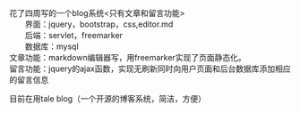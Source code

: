花了四周写的一个blog系统<只有文章和留言功能><br>
　　界面：jquery，bootstrap，css,editor.md<br>
　　后端：servlet，freemarker<br>
　　数据库：mysql<br>
文章功能：markdown编辑器写，用freemarker实现了页面静态化。<br>
留言功能：jquery的ajax函数，实现无刷新同时向用户页面和后台数据库添加相应的留言信息<br>

目前在用tale  blog（一个开源的博客系统，简洁，方便）<br>
